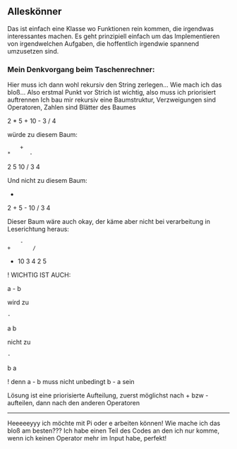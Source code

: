 ## Alleskönner

Das ist einfach eine Klasse wo Funktionen rein kommen, die irgendwas interessantes machen.
Es geht prinzipiell einfach um das Implementieren von irgendwelchen Aufgaben, die hoffentlich irgendwie spannend umzusetzen sind.

### Mein Denkvorgang beim Taschenrechner:

Hier muss ich dann wohl rekursiv den String zerlegen...
Wie mach ich das bloß...
Also erstmal Punkt vor Strich ist wichtig, also muss ich priorisiert auftrennen
Ich bau mir rekursiv eine Baumstruktur, Verzweigungen sind Operatoren, Zahlen sind Blätter des Baumes

2 * 5 + 10 - 3 / 4   

würde zu diesem Baum:

        +
    *      -
  2   5  10  /
            3  4


Und nicht zu diesem Baum:

   *
 2    +
    5   -
      10   /
          3  4


Dieser Baum wäre auch okay, der käme aber nicht bei verarbeitung in Leserichtung heraus:

        -
    +       /
  *  10   3   4
2  5

! WICHTIG IST AUCH:

a - b

wird zu 

    -
a   b

nicht zu

    -
b   a

! denn a - b muss nicht unbedingt b - a sein

Lösung ist eine priorisierte Aufteilung, zuerst möglichst nach + bzw - aufteilen, dann nach den anderen Operatoren

---

Heeeeeyyy ich möchte mit Pi oder e arbeiten können! Wie mache ich das bloß am besten???
Ich habe einen Teil des Codes an den ich nur komme, wenn ich keinen Operator mehr im Input habe, perfekt!